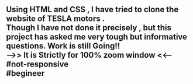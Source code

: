 <h2>
Using HTML and CSS , I have tried to clone the website of TESLA motors .<br> Though I have not done it precisely , but this project has asked me very tough but informative questions. Work is still Going!!
<br>
-->> It is Strictly for 100% zoom window <<--<br>
#not-responsive <br>
#begineer
</h2>
